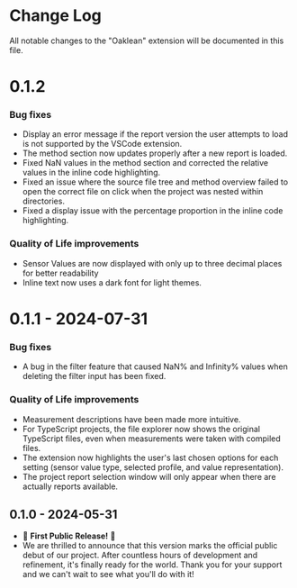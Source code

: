 # Change Log

All notable changes to the "Oaklean" extension will be documented in this file.

# 0.1.2
### Bug fixes
- Display an error message if the report version the user attempts to load is not supported by the VSCode extension.
- The method section now updates properly after a new report is loaded.
- Fixed NaN values in the method section and corrected the relative values in the inline code highlighting.
- Fixed an issue where the source file tree and method overview failed to open the correct file on click when the project was nested within directories.
- Fixed a display issue with the percentage proportion in the inline code highlighting.

### Quality of Life improvements
- Sensor Values are now displayed with only up to three decimal places for better readability
- Inline text now uses a dark font for light themes.

# 0.1.1 - 2024-07-31
### Bug fixes
- A bug in the filter feature that caused NaN% and Infinity% values when deleting the filter input has been fixed.

### Quality of Life improvements
- Measurement descriptions have been made more intuitive.
- For TypeScript projects, the file explorer now shows the original TypeScript files, even when measurements were taken with compiled files.
- The extension now highlights the user's last chosen options for each setting (sensor value type, selected profile, and value representation).
- The project report selection window will only appear when there are actually reports available.

## 0.1.0 - 2024-05-31
- 🎉 **First Public Release!** 🚀
- We are thrilled to announce that this version marks the official public debut of our project. After countless hours of development and refinement, it's finally ready for the world. Thank you for your support and we can't wait to see what you'll do with it!